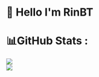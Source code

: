 # 👋 Hello I'm RinBT

# 📊GitHub Stats :
![](https://github-readme-stats.vercel.app/api?username=RinBT&theme=radical&hide_border=false&include_all_commits=false&count_private=false)<br/>
![](https://github-readme-streak-stats.herokuapp.com/?user=RinBT&theme=radical&hide_border=false)<br/>
